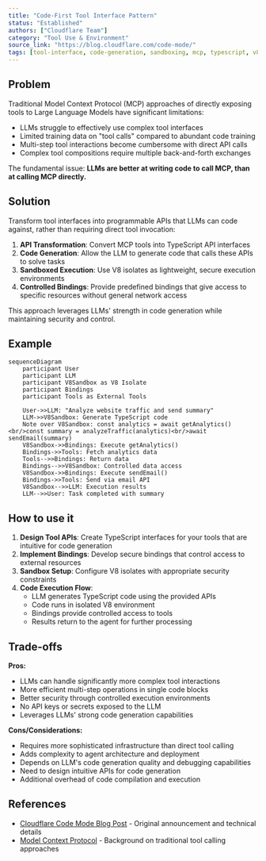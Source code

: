 ```yaml
---
title: "Code-First Tool Interface Pattern"
status: "Established"
authors: ["Cloudflare Team"]
category: "Tool Use & Environment"
source_link: "https://blog.cloudflare.com/code-mode/"
tags: [tool-interface, code-generation, sandboxing, mcp, typescript, v8-isolates]
---
```


## Problem

Traditional Model Context Protocol (MCP) approaches of directly exposing tools to Large Language Models have significant limitations:

- LLMs struggle to effectively use complex tool interfaces
- Limited training data on "tool calls" compared to abundant code training
- Multi-step tool interactions become cumbersome with direct API calls
- Complex tool compositions require multiple back-and-forth exchanges

The fundamental issue: **LLMs are better at writing code to call MCP, than at calling MCP directly.**

## Solution

Transform tool interfaces into programmable APIs that LLMs can code against, rather than requiring direct tool invocation:

1. **API Transformation**: Convert MCP tools into TypeScript API interfaces
2. **Code Generation**: Allow the LLM to generate code that calls these APIs to solve tasks
3. **Sandboxed Execution**: Use V8 isolates as lightweight, secure execution environments
4. **Controlled Bindings**: Provide predefined bindings that give access to specific resources without general network access

This approach leverages LLMs' strength in code generation while maintaining security and control.

## Example

```mermaid
sequenceDiagram
    participant User
    participant LLM
    participant V8Sandbox as V8 Isolate
    participant Bindings
    participant Tools as External Tools

    User->>LLM: "Analyze website traffic and send summary"
    LLM->>V8Sandbox: Generate TypeScript code
    Note over V8Sandbox: const analytics = await getAnalytics()<br/>const summary = analyzeTraffic(analytics)<br/>await sendEmail(summary)
    V8Sandbox->>Bindings: Execute getAnalytics()
    Bindings->>Tools: Fetch analytics data
    Tools-->>Bindings: Return data
    Bindings-->>V8Sandbox: Controlled data access
    V8Sandbox->>Bindings: Execute sendEmail()
    Bindings->>Tools: Send via email API
    V8Sandbox-->>LLM: Execution results
    LLM-->>User: Task completed with summary
```

## How to use it

1. **Design Tool APIs**: Create TypeScript interfaces for your tools that are intuitive for code generation
2. **Implement Bindings**: Develop secure bindings that control access to external resources
3. **Sandbox Setup**: Configure V8 isolates with appropriate security constraints
4. **Code Execution Flow**:
   - LLM generates TypeScript code using the provided APIs
   - Code runs in isolated V8 environment
   - Bindings provide controlled access to tools
   - Results return to the agent for further processing

## Trade-offs

**Pros:**
- LLMs can handle significantly more complex tool interactions
- More efficient multi-step operations in single code blocks
- Better security through controlled execution environments
- No API keys or secrets exposed to the LLM
- Leverages LLMs' strong code generation capabilities

**Cons/Considerations:**
- Requires more sophisticated infrastructure than direct tool calling
- Adds complexity to agent architecture and deployment
- Depends on LLM's code generation quality and debugging capabilities
- Need to design intuitive APIs for code generation
- Additional overhead of code compilation and execution

## References

- [Cloudflare Code Mode Blog Post](https://blog.cloudflare.com/code-mode/) - Original announcement and technical details
- [Model Context Protocol](https://modelcontextprotocol.io/) - Background on traditional tool calling approaches